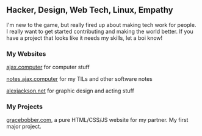 ## Hacker, Design, Web Tech, Linux, Empathy

I'm new to the game, but really fired up about making tech work for people. I really want to get started contributing and making the world better. If you have a project that looks like it needs my skills, let a boi know!

### My Websites

[ajax.computer](https://www.ajax.computer/) for computer stuff

[notes.ajax.computer](https://notes.ajax.computer) for my TILs and other software notes

[alexjackson.net](https://www.alexjackson.net/) for graphic design and acting stuff



### My Projects

[gracebobber.com](https://www.gracebobber.com), a pure HTML/CSS/JS website for my partner. My first major project.
